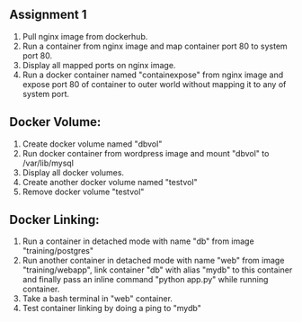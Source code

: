 Assignment 1
-------------------

1. Pull nginx image from dockerhub.
2. Run a container from nginx image and map container port 80 to system port 80.
3. Display all mapped ports on nginx image.
4. Run a docker container named "containexpose" from nginx image and expose port 80 of container to outer world without mapping it to any of system port.

## Docker Volume:

1. Create docker volume named "dbvol"
2. Run docker container from wordpress image and mount "dbvol" to /var/lib/mysql
3. Display all docker volumes.
4. Create another docker volume named "testvol"
5. Remove docker volume "testvol"

## Docker Linking:

1. Run a container in detached mode with name "db" from image "training/postgres"
2. Run another container in detached mode with name "web" from image "training/webapp", link container "db" with alias "mydb" to this container and finally pass an inline command "python app.py" while running container.
3. Take a bash terminal in "web" container.
4. Test container linking by doing a ping to "mydb"

